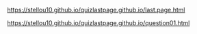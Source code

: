 https://stellou10.github.io/quizlastpage.github.io/last.page.html

https://stellou10.github.io/quizlastpage.github.io/question01.html


